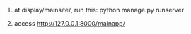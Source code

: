 1. at display/mainsite/, run this:
python manage.py runserver

2. access http://127.0.0.1:8000/mainapp/
